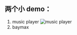 ## 两个小 demo：

1. music player
   ![music player](https://github.com/CHANGsome/awesome-demos/blob/master/src/resources/musicplayer.gif)
2. baymax
